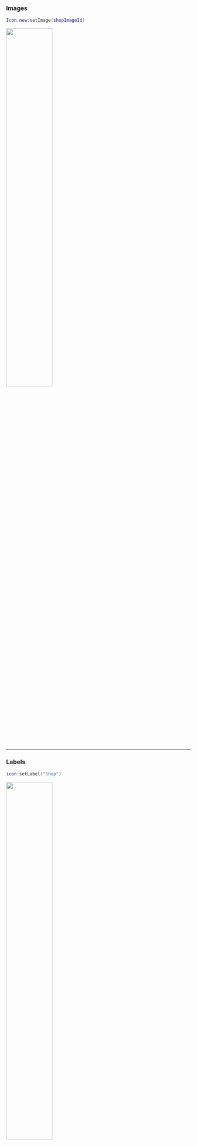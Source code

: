 [icon states]: https://1foreverhd.github.io/TopbarPlus/#states
[v3 Playground]: https://www.roblox.com/games/15965809169/TopbarPlus-v3


### Images
```lua
Icon.new:setImage(shopImageId)
```

<a><img src="https://i.imgur.com/IEJfUye.png" width="50%"/></a>

------------------------------

### Labels
```lua
icon:setLabel("Shop")
```

<a><img src="https://i.imgur.com/d0nVAc6.png" width="50%"/></a>

```lua
icon:setImage(shopImageId)
icon:setLabel("Shop")
```

<a><img src="https://i.imgur.com/vJHvJWI.png" width="50%"/></a>

------------------------------

### Alignments
```lua
-- Aligns the icon to the left bounds of the screen
-- This is the default behaviour so you do not need to do anything
-- This was formerly called :setLeft()
icon:align("Left")
```

```lua
-- Aligns the icon in the middle of the screen
-- This was formerly called :setMid()
icon:align("Center")
```

```lua
-- Aligns the icon to the right bounds of the screen
-- This was formerly called :setRight()
icon:align("Right")
```

------------------------------

### Notices
```lua
icon:notify()
```

<a><img src="https://i.imgur.com/xFBbVoA.png" width="50%"/></a>

------------------------------

### Captions
```lua
icon:setCaption("Open Shop")
```

<a><img src="https://i.imgur.com/QpecT2Y.gif" width="50%"/></a>

------------------------------

### Dropdowns
Dropdowns are vertical navigation frames that contain an array of icons:

```lua
Icon.new()
	:setLabel("Example")
	:modifyTheme({"Dropdown", "MaxIcons", 3})
	:modifyChildTheme({"Widget", "MinimumWidth", 158})
	:setDropdown({
		Icon.new()
			:setLabel("Category 1")
		,
		Icon.new()
			:setLabel("Category 2")
		,
		Icon.new()
			:setLabel("Category 3")
		,
		Icon.new()
			:setLabel("Category 4")
		,
	})
```

<a><img src="https://i.imgur.com/ZMt6bhr.gif" width="50%"/></a>

!!! warning
	Icons containing a dropdown can join other menus but not dropdowns.

------------------------------

### Menus
Menus are horizontal navigation frames that contain an array of icons:

```lua
Icon.new()
	:setLabel("Example")
	:modifyTheme({"Menu", "MaxIcons", 2})
	:setMenu({
		Icon.new()
			:setLabel("Item 1")
		,
		Icon.new()
			:setLabel("Item 2")
		,
		Icon.new()
			:setLabel("Item 3")
		,
		Icon.new()
			:setLabel("Item 4")
		,
	})
```

<a><img src="https://i.imgur.com/tXLrD8t.gif" width="50%"/></a>

------------------------------

### Modify Theme
You can modify the appearance of an icon doing:
```lua
icon:modifyTheme(modifications)
```

You can modify the appearance of *all* icons doing:
```lua
Icon.modifyBaseTheme(modifications)
```

``modifications`` can be either a single array describing a change, or a *colllection* of these arrays. For example, both the following are valid:
```lua
-- Single array
icon:modifyTheme({"IconLabel", "TextSize", 16})

-- Collection of arrays
icon:modifyTheme({
	{"Widget", "MinimumWidth", 290},
	{"IconCorners", "CornerRadius", UDim.new(0, 0)}
})
```

A modification array has 4 components:
```lua
{name, property, value, iconState}
```

> **1. `name`** {required}

This can be:

- "Widget" (which is the icon container frame)
- The name of an instance within the widget such as ``IconGradient``, ``IconSpot``, ``Menu``, etc
- A 'collective' - the value of an attribute called 'Collective' applied to some instances. This enables them to be acted upon all at once. For example, 'IconCorners'.


> **2. `property`** {required}

This can be either:

- A property from the instance (Name, BackgroundColor3, Text, etc)
- Or if the property doesn't exist, an attribute of that property name will be set

> **3. `value`** {required}

The value you want the property to become (``"Hello"``, ``Color3.fromRGB(255, 100, 50)``, etc)

> **4. `iconState`** {optional}

This determines *when* the modification is applied. See [icon states] for more details.

You can find example arrays under the 'Default' module:

<a><img src="https://i.imgur.com/idH1SRi.png" width="100%"/></a>

------------------------------

### One Click Icons
You can convert icons into single click icons (icons which instantly
deselect when selected) by doing:
```lua
icon:oneClick()
```

For example:
```lua
Icon.new()
	:setImage(shopImageId)
	:setLabel("Shop")
	:bindEvent("deselected", function()
		shop.Visible = not shop.Visible
	end)
	:oneClick()
```

<a><img src="https://i.imgur.com/Ma2mpjB.gif" width="50%"/></a>

------------------------------

### Toggle Items
Binds a GuiObject (such as a frame) to appear or disappear when the icon is toggled
```lua
icon:bindToggleItem(shopFrame)
```

It is equivalent to doing:
```lua
icon.deselected:Connect(function()
    shopFrame.Visible = false
end)
icon.selected:Connect(function()
    shopFrame.Visible = true
end)
```

------------------------------

### Toggle Keys
Binds a [keycode](https://developer.roblox.com/en-us/api-reference/enum/KeyCode) which toggles the icon when pressed. Also creates a caption hint of that keycode binding.
```lua
Icon.new()
	:setLabel("Shop")
	:bindToggleKey(Enum.KeyCode.V)
	:setCaption("Open Shop")
```

<a><img src="https://i.imgur.com/GsdNfXr.gif" width="50%"/></a>

------------------------------

### Gamepad & Console Support

TopbarPlus comes with inbuilt support for gamepads (such as Xbox and PlayStation
controllers) and console screens:

<a><img src="https://i.imgur.com/N0n2Zau.gif" width="100%"/></a>

To highlight the last-selected icon (or left-most if none have been selected yet) users simply press DPadUp or navigate to the topbar via the virtual cursor.
To change the default trigger keycode (from DPadUp) do:
```lua
Icon.highlightKey = Enum.KeyCode.NEW_KEYCODE
```

------------------------------

### Overflows
When accounting for device types and screen sizes, icons may occasionally overlap. This is especially common for phones when they enter portrait mode. TopbarPlus solves this with overflows:

<a><img src="https://i.imgur.com/9jrHBaJ.gif" width="100%"/></a>

Overflows will appear when left-set or right-set icons exceed the boundary of the closest opposite-aligned icon or viewport.

If a center-aligned icon exceeds the bounds of another icon, its alignment will be set to the alignment of the icon it exceeded:

<a><img src="https://i.imgur.com/fAds4Ph.gif" width="100%"/></a>

------------------------------

These examples and more can be tested, viewed and edited at the [v3 Playground].
